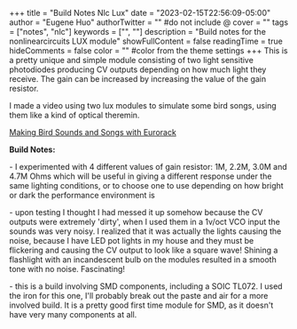 +++
title = "Build Notes Nlc Lux"
date = "2023-02-15T22:56:09-05:00"
author = "Eugene Huo"
authorTwitter = "" #do not include @
cover = ""
tags = ["notes", "nlc"]
keywords = ["", ""]
description = "Build notes for the nonlinearcircuits LUX module"
showFullContent = false
readingTime = true
hideComments = false
color = "" #color from the theme settings
+++
This is a pretty unique and simple module consisting of two light sensitive photodiodes producing CV outputs depending on how much light they receive. The gain can be increased by increasing the value of the gain resistor.

I made a video using two lux modules to simulate some bird songs, using them like a kind of optical theremin.

[Making Bird Sounds and Songs with Eurorack](https://youtu.be/6OflJaoHDFE)

**Build Notes:**

\- I experimented with 4 different values of gain resistor: 1M, 2.2M, 3.0M and 4.7M Ohms which will be useful in giving a different response under the same lighting conditions, or to choose one to use depending on how bright or dark the performance environment is

\- upon testing I thought I had messed it up somehow because the CV outputs were extremely 'dirty', when I used them in a 1v/oct VCO input the sounds was very noisy. I realized that it was actually the lights causing the noise, because I have LED pot lights in my house and they must be flickering and causing the CV output to look like a square wave! Shining a flashlight with an incandescent bulb on the modules resulted in a smooth tone with no noise. Fascinating!

\- this is a build involving SMD components, including a SOIC TL072. I used the iron for this one, I'll probably break out the paste and air for a more involved build. It is a pretty good first time module for SMD, as it doesn't have very many components at all.
